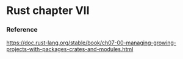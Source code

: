 # Rust chapter VII

### Reference

https://doc.rust-lang.org/stable/book/ch07-00-managing-growing-projects-with-packages-crates-and-modules.html
